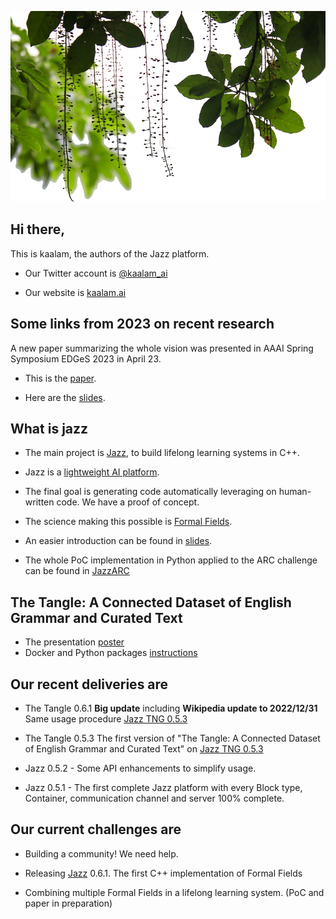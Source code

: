 ![kaalam](https://raw.githubusercontent.com/kaalam/kaalam/master/mangrove.png)

## Hi there,

This is kaalam, the authors of the Jazz platform.

  * Our Twitter account is [@kaalam_ai](https://twitter.com/kaalam_ai)

  * Our website is [kaalam.ai](http://kaalam.ai/)


## Some links from 2023 on recent research

A new paper summarizing the whole vision was presented in AAAI Spring Symposium EDGeS 2023 in April 23.

  * This is the [paper](https://openreview.net/forum?id=1FE3reKlJN).

  * Here are the [slides](https://www.slideshare.net/kaalamai/lifelong-formal-modeling-agents-at-aaaiedges-2023pdf).


## What is jazz

  * The main project is [Jazz](https://github.com/kaalam/Jazz), to build lifelong learning systems in C++.

  * Jazz is a [lightweight AI platform](https://kaalam.github.io/jazz_reference/vision_intro_page.html).

  * The final goal is generating code automatically leveraging on human-written code. We have a proof of concept.

  * The science making this possible is [Formal Fields](https://arxiv.org/abs/2007.14075).

  * An easier introduction can be found in [slides](https://www.slideshare.net/SantiagoBasalda/jazz-open-expo-europe-june-2020).

  * The whole PoC implementation in Python applied to the ARC challenge can be found in [JazzARC](https://github.com/kaalam/JazzARC)


## The Tangle: A Connected Dataset of English Grammar and Curated Text

  * The presentation [poster](https://raw.githubusercontent.com/kaalam/kaalam/master/the_tangle.pdf)
  * Docker and Python packages [instructions](https://kaalam.github.io/jazz_reference/reference_docker_tangle_server.html)


## Our recent deliveries are

  * The Tangle 0.6.1 **Big update** including **Wikipedia update to 2022/12/31** Same usage procedure [Jazz TNG 0.5.3](https://kaalam.github.io/jazz_reference/reference_docker_tangle_server.html)

  * The Tangle 0.5.3 The first version of "The Tangle: A Connected Dataset of English Grammar and Curated Text" on [Jazz TNG 0.5.3](https://kaalam.github.io/jazz_reference/reference_docker_tangle_server.html)

  * Jazz 0.5.2 - Some API enhancements to simplify usage.

  * Jazz 0.5.1 - The first complete Jazz platform with every Block type, Container, communication channel and server 100% complete.


## Our current challenges are

  * Building a community! We need help.

  * Releasing [Jazz](https://github.com/kaalam/Jazz) 0.6.1. The first C++ implementation of Formal Fields

  * Combining multiple Formal Fields in a lifelong learning system. (PoC and paper in preparation)

